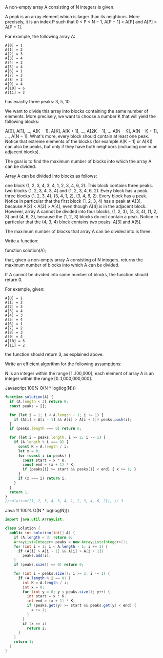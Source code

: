 A non-empty array A consisting of N integers is given.

A peak is an array element which is larger than its neighbors. More precisely, it is an index P such that 0 < P < N − 1,  A[P − 1] < A[P] and A[P] > A[P + 1].

For example, the following array A:

    A[0] = 1
    A[1] = 2
    A[2] = 3
    A[3] = 4
    A[4] = 3
    A[5] = 4
    A[6] = 1
    A[7] = 2
    A[8] = 3
    A[9] = 4
    A[10] = 6
    A[11] = 2
has exactly three peaks: 3, 5, 10.

We want to divide this array into blocks containing the same number of elements. More precisely, we want to choose a number K that will yield the following blocks:

A[0], A[1], ..., A[K − 1],
A[K], A[K + 1], ..., A[2K − 1],
...
A[N − K], A[N − K + 1], ..., A[N − 1].
What's more, every block should contain at least one peak. Notice that extreme elements of the blocks (for example A[K − 1] or A[K]) can also be peaks, but only if they have both neighbors (including one in an adjacent blocks).

The goal is to find the maximum number of blocks into which the array A can be divided.

Array A can be divided into blocks as follows:

one block (1, 2, 3, 4, 3, 4, 1, 2, 3, 4, 6, 2). This block contains three peaks.
two blocks (1, 2, 3, 4, 3, 4) and (1, 2, 3, 4, 6, 2). Every block has a peak.
three blocks (1, 2, 3, 4), (3, 4, 1, 2), (3, 4, 6, 2). Every block has a peak. Notice in particular that the first block (1, 2, 3, 4) has a peak at A[3], because A[2] < A[3] > A[4], even though A[4] is in the adjacent block.
However, array A cannot be divided into four blocks, (1, 2, 3), (4, 3, 4), (1, 2, 3) and (4, 6, 2), because the (1, 2, 3) blocks do not contain a peak. Notice in particular that the (4, 3, 4) block contains two peaks: A[3] and A[5].

The maximum number of blocks that array A can be divided into is three.

Write a function:

function solution(A);

that, given a non-empty array A consisting of N integers, returns the maximum number of blocks into which A can be divided.

If A cannot be divided into some number of blocks, the function should return 0.

For example, given:

    A[0] = 1
    A[1] = 2
    A[2] = 3
    A[3] = 4
    A[4] = 3
    A[5] = 4
    A[6] = 1
    A[7] = 2
    A[8] = 3
    A[9] = 4
    A[10] = 6
    A[11] = 2
the function should return 3, as explained above.

Write an efficient algorithm for the following assumptions:

N is an integer within the range [1..100,000];
each element of array A is an integer within the range [0..1,000,000,000].



Javascript 100% O(N * log(log(N)))
```javascript
function solution(A) {
  if (A.length < 3) return 0;
  const peaks = [];

  for (let i = 1; i < A.length - 1; i += 1) {
    if (A[i] > A[i - 1] && A[i] > A[i + 1]) peaks.push(i);
  }
  if (peaks.length === 0) return 0;

  for (let i = peaks.length; i >= 2; i -= 1) {
    if (A.length % i === 0) {
      const K = A.length / i;
      let x = 0;
      for (const i in peaks) {
        const start = x * K;
        const end = (x + 1) * K;
        if (peaks[i] >= start && peaks[i] < end) { x += 1; }
      }
      if (x === i) return i;
    }
  }
  return 1;
}
//solution([1, 2, 3, 4, 3, 4, 1, 2, 3, 4, 6, 2]); // 3

```

Java 11 100% O(N * log(log(N)))
```java
import java.util.ArrayList;

class Solution {
  public int solution(int[] A) {
    if (A.length < 3) return 0;
    ArrayList<Integer> peaks = new ArrayList<Integer>();
    for (int i = 1; i < A.length - 1; i += 1) {
      if (A[i] > A[i - 1] && A[i] > A[i + 1])
        peaks.add(i);
    }
    if (peaks.size() == 0) return 0;

    for (int i = peaks.size(); i >= 2; i -= 1) {
      if (A.length % i == 0) {
        int K = A.length / i;
        int x = 0;
        for (int y = 0; y < peaks.size(); y++) {
          int start = x * K;
          int end = (x + 1) * K;
          if (peaks.get(y) >= start && peaks.get(y) < end) {
            x += 1;
          }
        }
        if (x == i)
          return i;
      }
    }
    return 1;
  }
}

```